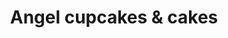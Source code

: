 ---
title: "Angel cupcakes & cakes"
url: /varennes-vauzelles/angel-cupcakes-und-cakes/
shop: Konditorei
---
